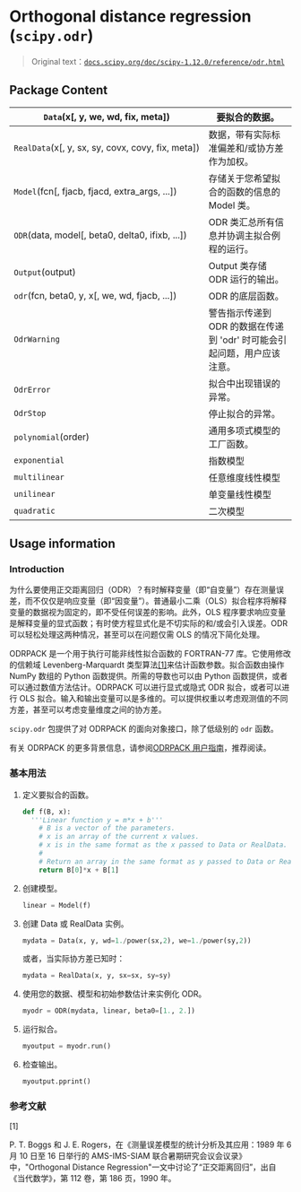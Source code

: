 # Orthogonal distance regression (`scipy.odr`)

> Original text：[`docs.scipy.org/doc/scipy-1.12.0/reference/odr.html`](https://docs.scipy.org/doc/scipy-1.12.0/reference/odr.html)

## Package Content

| `Data`(x[, y, we, wd, fix, meta]) | 要拟合的数据。 |
| --- | --- |
| `RealData`(x[, y, sx, sy, covx, covy, fix, meta]) | 数据，带有实际标准偏差和/或协方差作为加权。 |
| `Model`(fcn[, fjacb, fjacd, extra_args, ...]) | 存储关于您希望拟合的函数的信息的 Model 类。 |
| `ODR`(data, model[, beta0, delta0, ifixb, ...]) | ODR 类汇总所有信息并协调主拟合例程的运行。 |
| `Output`(output) | Output 类存储 ODR 运行的输出。 |
| `odr`(fcn, beta0, y, x[, we, wd, fjacb, ...]) | ODR 的底层函数。 |
| `OdrWarning` | 警告指示传递到 ODR 的数据在传递到 'odr' 时可能会引起问题，用户应该注意。 |
| `OdrError` | 拟合中出现错误的异常。 |
| `OdrStop` | 停止拟合的异常。 |
| `polynomial`(order) | 通用多项式模型的工厂函数。 |
| `exponential` | 指数模型 |
| `multilinear` | 任意维度线性模型 |
| `unilinear` | 单变量线性模型 |
| `quadratic` | 二次模型 |

## Usage information

### Introduction

为什么要使用正交距离回归（ODR）？有时解释变量（即“自变量”）存在测量误差，而不仅仅是响应变量（即“因变量”）。普通最小二乘（OLS）拟合程序将解释变量的数据视为固定的，即不受任何误差的影响。此外，OLS 程序要求响应变量是解释变量的显式函数；有时使方程显式化是不切实际的和/或会引入误差。ODR 可以轻松处理这两种情况，甚至可以在问题仅需 OLS 的情况下简化处理。

ODRPACK 是一个用于执行可能非线性拟合函数的 FORTRAN-77 库。它使用修改的信赖域 Levenberg-Marquardt 类型算法[[1]](#r12d0b3321264-1)来估计函数参数。拟合函数由操作 NumPy 数组的 Python 函数提供。所需的导数也可以由 Python 函数提供，或者可以通过数值方法估计。ODRPACK 可以进行显式或隐式 ODR 拟合，或者可以进行 OLS 拟合。输入和输出变量可以是多维的。可以提供权重以考虑观测值的不同方差，甚至可以考虑变量维度之间的协方差。

`scipy.odr` 包提供了对 ODRPACK 的面向对象接口，除了低级别的 `odr` 函数。

有关 ODRPACK 的更多背景信息，请参阅[ODRPACK 用户指南](https://docs.scipy.org/doc/external/odrpack_guide.pdf)，推荐阅读。

### 基本用法

1.  定义要拟合的函数。

    ```py
    def f(B, x):
      '''Linear function y = m*x + b'''
        # B is a vector of the parameters.
        # x is an array of the current x values.
        # x is in the same format as the x passed to Data or RealData.
        #
        # Return an array in the same format as y passed to Data or RealData.
        return B[0]*x + B[1] 
    ```

1.  创建模型。

    ```py
    linear = Model(f) 
    ```

1.  创建 Data 或 RealData 实例。

    ```py
    mydata = Data(x, y, wd=1./power(sx,2), we=1./power(sy,2)) 
    ```

    或者，当实际协方差已知时：

    ```py
    mydata = RealData(x, y, sx=sx, sy=sy) 
    ```

1.  使用您的数据、模型和初始参数估计来实例化 ODR。

    ```py
    myodr = ODR(mydata, linear, beta0=[1., 2.]) 
    ```

1.  运行拟合。

    ```py
    myoutput = myodr.run() 
    ```

1.  检查输出。

    ```py
    myoutput.pprint() 
    ```

### 参考文献

[1]

P. T. Boggs 和 J. E. Rogers，在《测量误差模型的统计分析及其应用：1989 年 6 月 10 日至 16 日举行的 AMS-IMS-SIAM 联合暑期研究会议会议录》中，"Orthogonal Distance Regression"一文中讨论了“正交距离回归”，出自《当代数学》，第 112 卷，第 186 页，1990 年。
